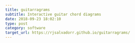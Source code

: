 ```yaml
---
title: guitarragrams
subtitle: Interactive guitar chord diagrams
date: 2018-09-23 18:02:10
type: post
category: software
target_url: https://rjsalvadorr.github.io/guitarragrams/
---
```

